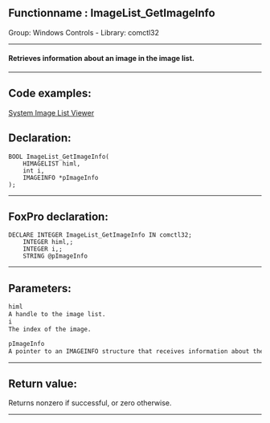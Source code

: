 <link rel="stylesheet" type="text/css" href="../../css/win32api.css">  
<link rel="stylesheet" href="https://cdnjs.cloudflare.com/ajax/libs/font-awesome/4.7.0/css/font-awesome.min.css">

## Functionname : ImageList_GetImageInfo
Group: Windows Controls - Library: comctl32    
***  


#### Retrieves information about an image in the image list. 
***  


## Code examples:
[System Image List Viewer](../../samples/sample_021.md)  

## Declaration:
```foxpro  
BOOL ImageList_GetImageInfo(
	HIMAGELIST himl,
	int i,
	IMAGEINFO *pImageInfo
);  
```  
***  


## FoxPro declaration:
```foxpro  
DECLARE INTEGER ImageList_GetImageInfo IN comctl32;
	INTEGER himl,;
	INTEGER i,;
	STRING @pImageInfo  
```  
***  


## Parameters:
```txt  
himl
A handle to the image list.
i
The index of the image.

pImageInfo
A pointer to an IMAGEINFO structure that receives information about the image.  
```  
***  


## Return value:
Returns nonzero if successful, or zero otherwise.
  
***  

